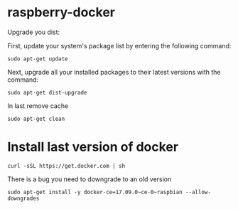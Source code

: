 # raspberry-docker

Upgrade you dist:

First, update your system's package list by entering the following command:

    sudo apt-get update

Next, upgrade all your installed packages to their latest versions with the command:

    sudo apt-get dist-upgrade
    
    
In last remove cache

    sudo apt-get clean
    
    
# Install last version of docker    
    
    curl -sSL https://get.docker.com | sh


There is a bug you need to downgrade to an old version

    sudo apt-get install -y docker-ce=17.09.0~ce-0~raspbian --allow-downgrades

